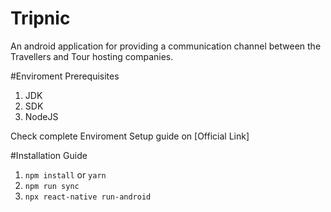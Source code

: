 # Tripnic
An android application for providing a communication channel between the Travellers and Tour hosting companies.

#Enviroment Prerequisites
1. JDK
2. SDK
3. NodeJS

Check complete Enviroment Setup guide on [Official Link]

#Installation Guide
1. `npm install` or `yarn`
2. `npm run sync`
3. `npx react-native run-android`
